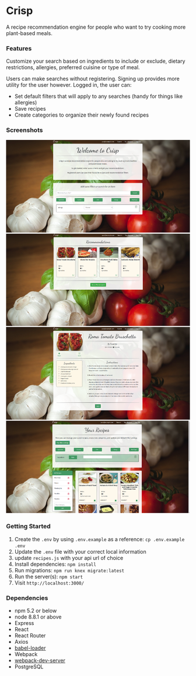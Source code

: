 Crisp
=====================

A recipe recommendation engine for people who want to try cooking more plant-based meals.


### Features

Customize your search based on ingredients to include or exclude, dietary restrictions, allergies, preferred cuisine or type of meal.

Users can make searches without registering. Signing up provides more utility for the user however. Logged in, the user can:
- Set default filters that will apply to any searches (handy for things like allergies)
- Save recipes
- Create categories to organize their newly found recipes


### Screenshots
![Search](https://github.com/ivallee/crisp/blob/master/docs/screenshots/search.png?raw=true)
![Recommendations](https://github.com/ivallee/crisp/blob/master/docs/screenshots/recommendations.png?raw=true)
![Details](https://github.com/ivallee/crisp/blob/master/docs/screenshots/details.png?raw=true)
![User-page](https://github.com/ivallee/crisp/blob/master/docs/screenshots/user-page.png?raw=true)

### Getting Started

1. Create the `.env` by using `.env.example` as a reference: `cp .env.example .env`
2. Update the `.env` file with your correct local information
3. update `recipes.js` with your api url of choice
3. Install dependencies: `npm install`
5. Run migrations: `npm run knex migrate:latest`
7. Run the server(s): `npm start`
8. Visit `http://localhost:3000/`

### Dependencies

* npm 5.2 or below
* node 8.8.1 or above
* Express
* React
* React Router
* Axios
* [babel-loader](https://github.com/babel/babel-loader)
* Webpack
* [webpack-dev-server](https://github.com/webpack/webpack-dev-server)
* PostgreSQL


